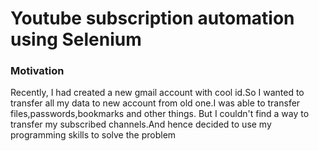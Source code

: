 # Youtube subscription automation using Selenium
### Motivation
Recently, I had created a new gmail account with cool id.So I wanted to transfer all my data to new account from old one.I was able to transfer files,passwords,bookmarks and other things.
But I couldn't find a way to transfer my subscribed channels.And hence decided to use my programming skills to solve the problem

